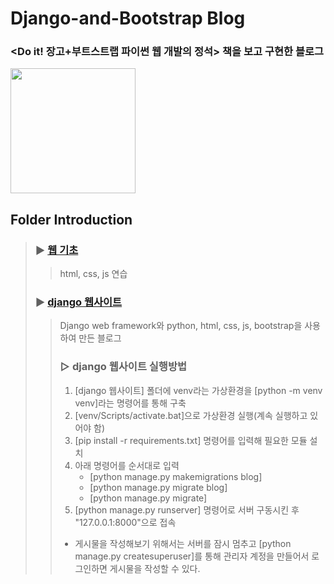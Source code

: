 # Django-and-Bootstrap Blog
### <Do it! 장고+부트스트랩 파이썬 웹 개발의 정석> 책을 보고 구현한 블로그

  
<img src="http://image.kyobobook.co.kr/images/book/xlarge/069/x9791163032069.jpg"  width="200">
  
  
## Folder Introduction
> ### ▶ [웹 기초](https://github.com/CodeDiary18/Do_it-Django-and-Bootstrap/tree/main/%EC%9B%B9%20%EA%B8%B0%EC%B4%88)
>> html, css, js 연습
> ### ▶ [django 웹사이트](https://github.com/CodeDiary18/Do_it-Django-and-Bootstrap/tree/main/django%20%EC%9B%B9%EC%82%AC%EC%9D%B4%ED%8A%B8)
>> Django web framework와 python, html, css, js, bootstrap을 사용하여 만든 블로그
>> ### ▷ django 웹사이트 실행방법
>> 1. [django 웹사이트] 폴더에 venv라는 가상환경을 [python -m venv venv]라는 명령어를 통해 구축
>> 2. [venv/Scripts/activate.bat]으로 가상환경 실행(계속 실행하고 있어야 함)
>> 3. [pip install -r requirements.txt] 명령어를 입력해 필요한 모듈 설치
>> 4. 아래 명령어를 순서대로 입력
>>    - [python manage.py makemigrations blog]
>>    - [python manage.py migrate blog]
>>    - [python manage.py migrate]
>> 5. [python manage.py runserver] 명령어로 서버 구동시킨 후 "127.0.0.1:8000"으로 접속
>>
>>  * 게시물을 작성해보기 위해서는 서버를 잠시 멈추고 [python manage.py createsuperuser]를 통해 관리자 계정을 만들어서 로그인하면 게시물을 작성할 수 있다.
